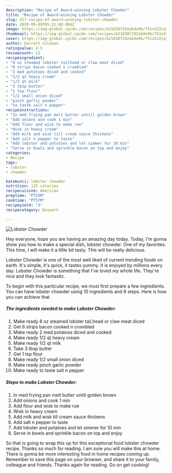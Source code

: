 ```yaml
---
description: "Recipe of Award-winning Lobster Chowder"
title: "Recipe of Award-winning Lobster Chowder"
slug: 417-recipe-of-award-winning-lobster-chowder
date: 2020-09-09T05:21:09.084Z
image: https://img-global.cpcdn.com/recipes/b21838f292abde9b/751x532cq70/lobster-chowder-recipe-main-photo.jpg
thumbnail: https://img-global.cpcdn.com/recipes/b21838f292abde9b/751x532cq70/lobster-chowder-recipe-main-photo.jpg
cover: https://img-global.cpcdn.com/recipes/b21838f292abde9b/751x532cq70/lobster-chowder-recipe-main-photo.jpg
author: Garrett Coleman
ratingvalue: 4.5
reviewcount: 12
recipeingredient:
- "8 oz steamed lobster tailhead or claw meat diced"
- "6 strips bacon cooked n crumbled"
- "2 med potatoes diced and cooked"
- "1/2 qt heavy cream"
- "1/2 qt milk"
- "3 tbsp butter"
- "1 tsp flour"
- "1/2 small onion diced"
- "pinch garlic powder"
- "to taste salt n pepper"
recipeinstructions:
- "In med frying pan melt butter untill golden brown"
- "Add onions and cook 1 min"
- "Add flour and wisk to make rue"
- "Wisk in heavy cream"
- "Add milk and wisk till cream sauce thickens"
- "Add salt n pepper to taste"
- "Add lobster and potatoes and let simmer for 10 min"
- "Serve in bowls and sprinkle bacon on top and enjoy"
categories:
- Recipe
tags:
- lobster
- chowder

katakunci: lobster chowder 
nutrition: 125 calories
recipecuisine: American
preptime: "PT25M"
cooktime: "PT57M"
recipeyield: "3"
recipecategory: Dessert

---
```



![Lobster Chowder](https://img-global.cpcdn.com/recipes/b21838f292abde9b/751x532cq70/lobster-chowder-recipe-main-photo.jpg)

Hey everyone, hope you are having an amazing day today. Today, I'm gonna show you how to make a special dish, lobster chowder. One of my favorites. This time, I will make it a little bit tasty. This will be really delicious.

Lobster Chowder is one of the most well liked of current trending foods on earth. It's simple, it's quick, it tastes yummy. It is enjoyed by millions every day. Lobster Chowder is something that I've loved my whole life. They're nice and they look fantastic.




To begin with this particular recipe, we must first prepare a few ingredients. You can have lobster chowder using 10 ingredients and 8 steps. Here is how you can achieve that.

<!--inarticleads1-->

##### The ingredients needed to make Lobster Chowder:

1. Make ready 8 oz steamed lobster tail,head or claw meat diced
1. Get 6 strips bacon cooked n crumbled
1. Make ready 2 med potatoes diced and cooked
1. Make ready 1/2 qt heavy cream
1. Make ready 1/2 qt milk
1. Take 3 tbsp butter
1. Get 1 tsp flour
1. Make ready 1/2 small onion diced
1. Make ready pinch garlic powder
1. Make ready to taste salt n pepper




<!--inarticleads2-->

##### Steps to make Lobster Chowder:

1. In med frying pan melt butter untill golden brown
1. Add onions and cook 1 min
1. Add flour and wisk to make rue
1. Wisk in heavy cream
1. Add milk and wisk till cream sauce thickens
1. Add salt n pepper to taste
1. Add lobster and potatoes and let simmer for 10 min
1. Serve in bowls and sprinkle bacon on top and enjoy




So that is going to wrap this up for this exceptional food lobster chowder recipe. Thanks so much for reading. I am sure you will make this at home. There is gonna be more interesting food in home recipes coming up. Remember to save this page on your browser, and share it to your family, colleague and friends. Thanks again for reading. Go on get cooking!
